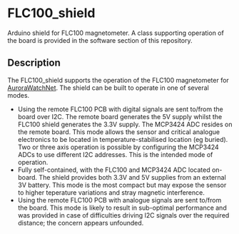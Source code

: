 # FLC100_shield

Arduino shield for FLC100 magnetometer. A class supporting operation
of the board is provided in the software section of this repository.

## Description

The FLC100_shield supports the operation of the FLC100 magnetometer
for [AuroraWatchNet](http://aurorawatch.net/). The shield can be built
to operate in one of several modes.

* Using the remote FLC100 PCB with digital signals are sent to/from
  the board over I2C. The remote board generates the 5V supply whilst
  the FLC100 shield generates the 3.3V supply. The MCP3424 ADC resides
  on the remote board. This mode allows the sensor and critical
  analogue electronics to be located in temperature-stabilised
  location (eg buried). Two or three axis operation is possible by
  configuring the MCP3424 ADCs to use different I2C addresses. This is
  the intended mode of operation.
* Fully self-contained, with the FLC100 and MCP3424 ADC located
  on-board. The shield provides both 3.3V and 5V supplies from an
  external 3V battery. This mode is the most compact but may expose
  the sensor to higher teperature variations and stray magnetic
  interference.
* Using the remote FLC100 PCB with analogue signals are sent to/from
  the board. This mode is likely to result in sub-optimal performance
  and was provided in case of difficulties driving I2C signals over
  the required distance; the concern appears unfounded.



